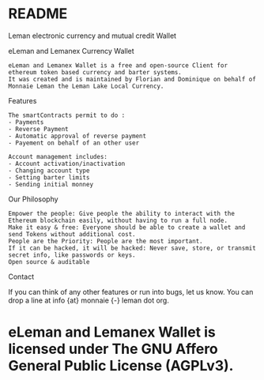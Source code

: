 # README #

Leman electronic currency and mutual credit Wallet

eLeman and Lemanex Currency Wallet

    eLeman and Lemanex Wallet is a free and open-source Client for ethereum token based currency and barter systems.
    It was created and is maintained by Florian and Dominique on behalf of Monnaie Leman the Leman Lake Local Currency.

Features

    The smartContracts permit to do :
	- Payments
	- Reverse Payment
	- Automatic approval of reverse payment
	- Payement on behalf of an other user
	
	Account management includes:
	- Account activation/inactivation
	- Changing account type
	- Setting barter limits
	- Sending initial monney

Our Philosophy

    Empower the people: Give people the ability to interact with the Ethereum blockchain easily, without having to run a full node.
    Make it easy & free: Everyone should be able to create a wallet and send Tokens without additional cost.
    People are the Priority: People are the most important.
    If it can be hacked, it will be hacked: Never save, store, or transmit secret info, like passwords or keys.
    Open source & auditable

Contact

If you can think of any other features or run into bugs, let us know. You can drop a line at info {at} monnaie {-} leman dot org.


# eLeman and Lemanex Wallet is licensed under The GNU Affero General Public License (AGPLv3). #